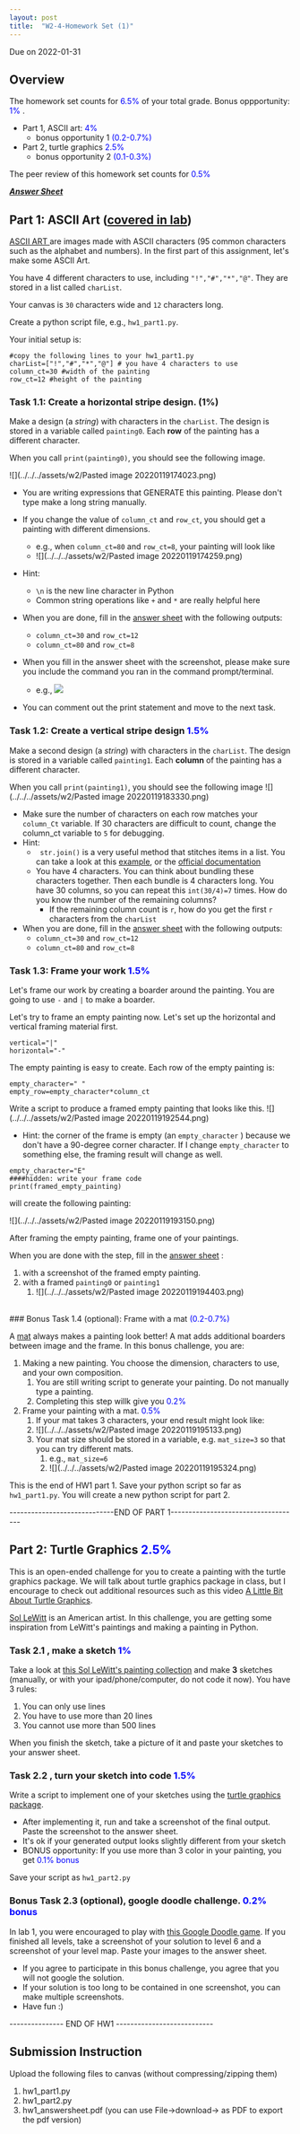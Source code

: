 ```yaml
---
layout: post
title:  "W2-4-Homework Set (1)"
---
```


Due on 2022-01-31

## Overview 
The homework set counts for <span style="color:#0000ff;"> 6.5%  </span> of your total grade. Bonus oppportunity:   <span style="color:#0000ff;"> 1% </span>. 
- Part 1, ASCII art:  <span style="color:#0000ff;"> 4%  </span>
	- bonus opportunity 1 <span style="color:#0000ff;">  (0.2-0.7%)  </span>
- Part 2, turtle graphics <span style="color:#0000ff;"> 2.5%  </span>
	- bonus opportunity 2 <span style="color:#0000ff;">  (0.1-0.3%)  </span>

The peer review of this homework set counts for <span style="color:#0000ff;"> 0.5%  </span>

***[Answer Sheet](https://docs.google.com/document/d/14Oao1qi8UKuUOPo1mNiRtXApJBI2E5KeHBPEda93IUo/edit)***

## Part 1: ASCII Art ([covered in lab](https://www.youtube.com/watch?v=r4KUora8d30))

[ASCII ART ](https://en.wikipedia.org/wiki/ASCII_art) are images made with ASCII characters (95 common characters such as the alphabet and numbers). In the first part of this assignment, let's make some ASCII Art. 

You have 4 different characters to use, including `"!","#","*","@"`. They are stored in a list called `charList`. 

Your canvas is `30` characters wide and `12` characters long. 

Create a python script file, e.g., `hw1_part1.py`.

Your initial setup is:
```
#copy the following lines to your hw1_part1.py
charList=["!","#","*","@"] # you have 4 characters to use 
column_ct=30 #width of the painting 
row_ct=12 #height of the painting
```

### Task 1.1: Create a horizontal stripe design. (1%)

Make a design (a *string*) with characters in the `charList`. The design is stored in a variable called `painting0`. Each **row** of the painting has a different character. 

When you call `print(painting0)`, you should see the following image. 

![](../../../assets/w2/Pasted image 20220119174023.png)
- You are writing expressions that GENERATE this painting. Please don't type make a long string manually. 
- If you change the value of `column_ct` and `row_ct`, you should get a painting with different dimensions. 
	- e.g., when `column_ct=80` and  `row_ct=8`, your painting will look like 
	- ![](../../../assets/w2/Pasted image 20220119174259.png)
- Hint: 
	- `\n`  is the new line character in Python 
	-  Common string operations like `+` and `*` are really helpful here  
- When you are done, fill in the [answer sheet](https://docs.google.com/document/d/14Oao1qi8UKuUOPo1mNiRtXApJBI2E5KeHBPEda93IUo/edit) with the following outputs:
	- `column_ct=30` and  `row_ct=12`
	- `column_ct=80` and  `row_ct=8`
- When you fill in the answer sheet with the screenshot, please make sure you include the command you ran in the command prompt/terminal.
	- e.g., ![](../../../assets/w2/vist270w2-01.png)

- You can comment out the print statement and move to the next task. 

### Task 1.2: Create a vertical stripe design <span style="color:#0000ff;">  1.5%  </span>
Make a second design (a *string*) with characters in the `charList`. The design is stored in a variable called `painting1`. Each **column** of the painting has a different character. 

When you call `print(painting1)`, you should see the following image 
![](../../../assets/w2/Pasted image 20220119183330.png)

- Make sure the number of characters on each row matches your `column_Ct` variable. If 30 characters are difficult to count, change the column_ct variable to `5` for debugging. 
- Hint:
	- ` str.join()` is a very useful method that stitches items in a list. You can take a look at this [example](https://www.programiz.com/python-programming/methods/string/join), or the [official documentation ](https://docs.python.org/3/library/stdtypes.html#str.join)
	-  You have 4 characters. You can think about bundling these characters together. Then each bundle is 4 characters long. You have 30 columns, so you can repeat this `int(30/4)=7` times. How do you know the number of the remaining columns? 
		- If the remaining column count is `r`, how do you get the first `r` characters from the `charList`
- When you are done, fill in the [answer sheet](https://docs.google.com/document/d/14Oao1qi8UKuUOPo1mNiRtXApJBI2E5KeHBPEda93IUo/edit) with the following outputs:
	- `column_ct=30` and  `row_ct=12`
	- `column_ct=80` and  `row_ct=8`



### Task 1.3: Frame your work <span style="color:#0000ff;">  1.5%  </span>
Let's frame our work by creating a boarder around the painting. You are going to use `-` and `|` to make a boarder. 

Let's try to frame an empty painting now. Let's set up the horizontal and vertical framing material first.   
```
vertical="|"
horizontal="-"

```

The empty painting is easy to create. Each row of the empty painting is:

```
empty_character=" "
empty_row=empty_character*column_ct
```

Write a script to produce a framed empty painting that looks like this. 
![](../../../assets/w2/Pasted image 20220119192544.png)
- Hint: the corner of the frame is empty (an `empty_character` ) because we don't have a 90-degree corner character. If I change `empty_character` to something else, the framing result will change as well. 

```
empty_character="E"
####hidden: write your frame code 
print(framed_empty_painting)
```
will create the following painting:

![](../../../assets/w2/Pasted image 20220119193150.png)




After framing the empty painting, frame one of your paintings. 


 When you are done with the step, fill in the [answer sheet](https://docs.google.com/document/d/14Oao1qi8UKuUOPo1mNiRtXApJBI2E5KeHBPEda93IUo/edit) :
 1. with a screenshot of the framed empty painting.
 2. with a framed `painting0` or `painting1` 
	 1. ![](../../../assets/w2/Pasted image 20220119194403.png) 

<br>
### Bonus Task 1.4 (optional):  Frame with a mat 
 <span style="color:#0000ff;">  (0.2-0.7%)  </span>

 A [mat](https://en.wikipedia.org/wiki/Mat_(picture_framing)) always makes a painting look better! A mat adds additional boarders between image and the frame. In this bonus challenge, you are:
 1. Making a new painting. You choose the dimension, characters to use, and your own composition. 
	 1. You are still writing script to generate your painting. Do not manually type a painting. 
	 2. Completing this step willk give you <span style="color:#0000ff;">  0.2%  </span>
 2. Frame your painting with a mat. <span style="color:#0000ff;">  0.5%  </span>
	 1. If your mat takes 3 characters, your end result might look like: 
	 2. ![](../../../assets/w2/Pasted image 20220119195133.png)
	 3. Your mat size should be stored in a variable, e.g. `mat_size=3` so that you can try different mats. 
		 1. e.g.,  `mat_size=6` 
		 2. ![](../../../assets/w2/Pasted image 20220119195324.png)


This is the end of HW1 part 1. Save your python script so far as `hw1_part1.py`. You will create a new python script for part 2. 

-----------------------------END OF PART 1------------------------------------


## Part 2: Turtle Graphics <span style="color:#0000ff;"> 2.5%  </span>

This is an open-ended challenge for you to create a painting with the turtle graphics package. We will talk about turtle graphics package in class, but I encourage to check out additional resources such as this video [A Little Bit About Turtle Graphics](https://www.youtube.com/watch?v=1t0Ye3WMmiQ).

[Sol LeWitt](https://en.wikipedia.org/wiki/Sol_LeWitt) is an American artist. In this challenge, you are getting some inspiration from LeWitt's paintings and making a painting in Python. 

### Task 2.1 , make a sketch <span style="color:#0000ff;"> 1%  </span>
Take a look at [this Sol LeWitt's painting collection](https://massmoca.org/sol-lewitt/) and make **3** sketches (manually, or with your ipad/phone/computer, do not code it now). You have 3 rules: 
1. You can only use lines 
2. You have to use more than 20 lines 
3. You cannot use more than 500 lines 

When you finish the sketch, take a picture of it and paste your sketches to your answer sheet. 
 
### Task 2.2 , turn your sketch into code <span style="color:#0000ff;"> 1.5%  </span>
Write a script to implement one of your sketches using the [turtle graphics package](https://docs.python.org/3/library/turtle.html). 
- After implementing it, run and take a screenshot of the final output. Paste the screenshot to the answer sheet. 
- It's ok if your generated output looks slightly different from your sketch
- BONUS opportunity: If you use more than 3 color in your painting, you get  <span style="color:#0000ff;">0.1% bonus </span>


Save your script as `hw1_part2.py`


### Bonus Task 2.3 (optional), google doodle challenge. <span style="color:#0000ff;">0.2% bonus </span>

In lab 1, you were encouraged to play with [this Google Doodle game](https://www.google.com/doodles/celebrating-50-years-of-kids-coding). If you finished all levels, take a screenshot of your solution to level 6 and a screenshot of your level map. Paste your images to the answer sheet. 

- If you agree to participate in this bonus challenge, you agree that you will not google the solution. 
- If your solution is too long to be contained in one screenshot, you can make multiple screenshots. 
- Have fun :)


---------------  END OF HW1 ---------------------------


## Submission Instruction 
Upload the following files to canvas (without compressing/zipping them)
1. hw1_part1.py
2. hw1_part2.py
3. hw1_answersheet.pdf (you can use File->download-> as PDF to export the pdf version)